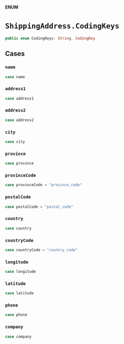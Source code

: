 **ENUM**

# `ShippingAddress.CodingKeys`

```swift
public enum CodingKeys: String, CodingKey
```

## Cases
### `name`

```swift
case name
```

### `address1`

```swift
case address1
```

### `address2`

```swift
case address2
```

### `city`

```swift
case city
```

### `province`

```swift
case province
```

### `provinceCode`

```swift
case provinceCode = "province_code"
```

### `postalCode`

```swift
case postalCode = "postal_code"
```

### `country`

```swift
case country
```

### `countryCode`

```swift
case countryCode = "country_code"
```

### `longitude`

```swift
case longitude
```

### `latitude`

```swift
case latitude
```

### `phone`

```swift
case phone
```

### `company`

```swift
case company
```
